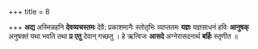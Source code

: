 +++
title = 8

+++
**अद्य** अस्मिन्नहनि **देवव्यचस्तमः** देवै: प्रकाशमानैः स्तोतृभिः व्याप्ततमः **यज्ञः** यज्ञसाधनं हविः **आनुषक्** अनुषक्तं यथा भवति तथा **प्र** **एतु** देवान् गच्छतु । हे ऋत्विजः **आसदे** अग्नेरासदनार्थ **बर्हिः** स्तृणीत ॥